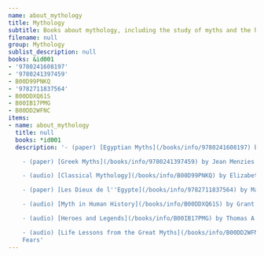 ```yaml
---
name: about_mythology
title: Mythology
subtitle: Books about mythology, including the study of myths and the history of myths
filename: null
group: Mythology
sublist_description: null
books: &id001
- '9780241608197'
- '9780241397459'
- B00D99PNKQ
- '9782711837564'
- B00DDXQ61S
- B00IB17PMG
- B00DD2WFNC
items:
- name: about_mythology
  title: null
  books: *id001
  description: '- (paper) [Egyptian Myths](/books/info/9780241608197) by Jean Menzies

    - (paper) [Greek Myths](/books/info/9780241397459) by Jean Menzies

    - (audio) [Classical Mythology](/books/info/B00D99PNKQ) by Elizabeth Vandiver

    - (paper) [Les Dieux de l''Egypte](/books/info/9782711837564) by Marc {OCLCbr#C9}tienne

    - (audio) [Myth in Human History](/books/info/B00DDXQ61S) by Grant L. Voth

    - (audio) [Heroes and Legends](/books/info/B00IB17PMG) by Thomas A. Shippey

    - (audio) [Life Lessons from the Great Myths](/books/info/B00DD2WFNC) by J. Rufus
    Fears'
---
```


